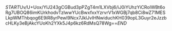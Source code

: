 $START$Uv/U+Uox/YlJ243gCGBud3pPZgT4m1LXVbj6/iJ0iYUhzYiCRolWBt6oRg7UBOQ86imKUrkhodvTzlwwYUcBwxfxxYzrvrV1xWGBj7qb8Ci8wZ71MESLkpWMThbqog6E9iR8yrPewI9Ncx7JklJvIHNwiduchKH039opL3Guyr2eJzzbcHLKy3eBjAkcYUoKh2YXk5J4p6kz6RdMsQ78Wg==$END$